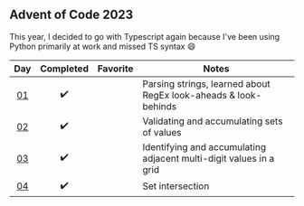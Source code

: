 ## Advent of Code 2023

This year, I decided to go with Typescript again because I've been using Python primarily at work and missed TS syntax :smile:

|         Day         |     Completed      | Favorite | Notes                                                              |
| :-----------------: | :----------------: | :------: | ------------------------------------------------------------------ |
| [01](src/day-01.ts) | :heavy_check_mark: |          | Parsing strings, learned about RegEx look-aheads & look-behinds    |
| [02](src/day-02.ts) | :heavy_check_mark: |          | Validating and accumulating sets of values                         |
| [03](src/day-03.ts) | :heavy_check_mark: |          | Identifying and accumulating adjacent multi-digit values in a grid |
| [04](src/day-04.ts) | :heavy_check_mark: |          | Set intersection |
